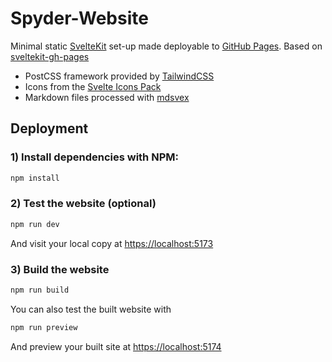 # Spyder-Website

Minimal static [SvelteKit](https://kit.svelte.dev/) set-up made deployable to [GitHub Pages](https://metonym.github.io/sveltekit-gh-pages/). Based on [sveltekit-gh-pages](https://metonym.github.io/sveltekit-gh-pages/)

- PostCSS framework provided by [TailwindCSS](https://tailwindcss.com/)
- Icons from the [Svelte Icons Pack](https://leshak.github.io/svelte-icons-pack/)
- Markdown files processed with [mdsvex](https://mdsvex.pngwn.io/)

## Deployment

### 1) Install dependencies with NPM:

```bash
npm install
```

### 2) Test the website (optional)

```bash
npm run dev
```

And visit your local copy at [https://localhost:5173](https://localhost:5173)

### 3) Build the website

```bash
npm run build
```

You can also test the built website with

```bash
npm run preview
```

And preview your built site at [https://localhost:5174](https://localhost:5174)
